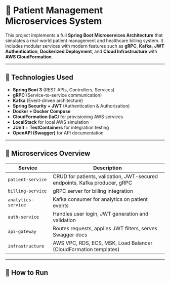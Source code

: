 # 🏥 Patient Management Microservices System

This project implements a full **Spring Boot Microservices Architecture** that simulates a real-world patient management and healthcare billing system. It includes modular services with modern features such as **gRPC**, **Kafka**, **JWT Authentication**, **Dockerized Deployment**, and **Cloud Infrastructure** with **AWS CloudFormation**.

---

## 🔧 Technologies Used

- **Spring Boot 3** (REST APIs, Controllers, Services)
- **gRPC** (Service-to-service communication)
- **Kafka** (Event-driven architecture)
- **Spring Security + JWT** (Authentication & Authorization)
- **Docker + Docker Compose**
- **CloudFormation (IaC)** for provisioning AWS services
- **LocalStack** for local AWS simulation
- **JUnit** + **TestContainers** for integration testing
- **OpenAPI (Swagger)** for API documentation

---

## 🧱 Microservices Overview

| Service          | Description                                                                 |
|------------------|-----------------------------------------------------------------------------|
| `patient-service`| CRUD for patients, validation, JWT-secured endpoints, Kafka producer, gRPC  |
| `billing-service`| gRPC server for billing integration                                         |
| `analytics-service`| Kafka consumer for analytics on patient events                          |
| `auth-service`   | Handles user login, JWT generation and validation                           |
| `api-gateway`    | Routes requests, applies JWT filters, serves Swagger docs                   |
| `infrastructure` | AWS VPC, RDS, ECS, MSK, Load Balancer (CloudFormation templates)            |

---

## 🚀 How to Run

```bash

